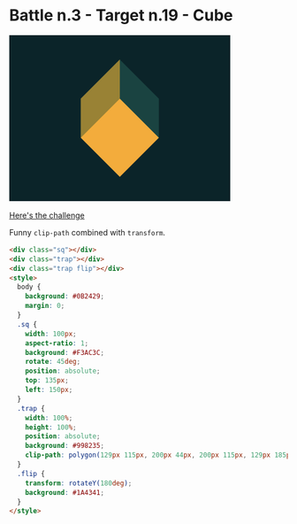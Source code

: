 # Battle n.3 - Target n.19 - Cube

![challenge image](19.png)

[Here's the challenge](https://cssbattle.dev/play/19)

Funny `clip-path` combined with `transform`.

```html
<div class="sq"></div>
<div class="trap"></div>
<div class="trap flip"></div>
<style>
  body {
    background: #0B2429;
    margin: 0;
  }
  .sq {
    width: 100px;
    aspect-ratio: 1;
    background: #F3AC3C;
    rotate: 45deg;
    position: absolute;
    top: 135px;
    left: 150px;
  }
  .trap {
    width: 100%;
    height: 100%;
    position: absolute;
    background: #998235;
    clip-path: polygon(129px 115px, 200px 44px, 200px 115px, 129px 185px);
  }
  .flip {
    transform: rotateY(180deg);
    background: #1A4341;
  }
</style>
```

